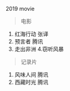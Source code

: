 2019 movie
 > 电影
 1. 红海行动   张译
 2. 预言者  腾讯
 3. 走出非洲
 4.窃听风暴
 > 记录片
  1.  风味人间  腾讯
  2.  西藏时光 腾讯
 


